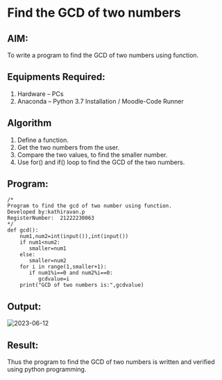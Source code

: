 # Find the GCD of two numbers

## AIM:
To write a program to find the GCD of two numbers using function.

## Equipments Required:
1. Hardware – PCs
2. Anaconda – Python 3.7 Installation / Moodle-Code Runner

## Algorithm
1. Define a function.
2. Get the two numbers from the user.
3. Compare the two values, to find the smaller number.
4. Use for() and if() loop to find the GCD of the two numbers.

## Program:
```
/*
Program to find the gcd of two number using function.
Developed by:kathiravan.p 
RegisterNumber:  21222230063
*/
def gcd():
    num1,num2=int(input()),int(input())
    if num1<num2:
       smaller=num1
    else:
       smaller=num2
    for i in range(1,smaller+1):
       if num1%i==0 and num2%i==0:
          gcdvalue=i
    print("GCD of two numbers is:",gcdvalue)
```
## Output:


![2023-06-12](https://github.com/kathiravan13/GCD-of-two-numbers/assets/119831303/0adf15c2-917c-4b4a-afb0-53b8cf304e69)

## Result:
Thus the program to find the GCD of two numbers is written and verified using python programming.

